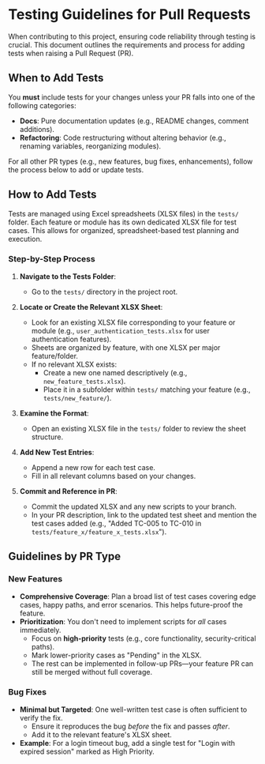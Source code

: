 # Testing Guidelines for Pull Requests

When contributing to this project, ensuring code reliability through testing is crucial. This document outlines the requirements and process for adding tests when raising a Pull Request (PR).

## When to Add Tests

You **must** include tests for your changes unless your PR falls into one of the following categories:
- **Docs**: Pure documentation updates (e.g., README changes, comment additions).
- **Refactoring**: Code restructuring without altering behavior (e.g., renaming variables, reorganizing modules).

For all other PR types (e.g., new features, bug fixes, enhancements), follow the process below to add or update tests.

## How to Add Tests

Tests are managed using Excel spreadsheets (XLSX files) in the `tests/` folder. Each feature or module has its own dedicated XLSX file for test cases. This allows for organized, spreadsheet-based test planning and execution.

### Step-by-Step Process

1. **Navigate to the Tests Folder**:
   - Go to the `tests/` directory in the project root.

2. **Locate or Create the Relevant XLSX Sheet**:
   - Look for an existing XLSX file corresponding to your feature or module (e.g., `user_authentication_tests.xlsx` for user authentication features).
   - Sheets are organized by feature, with one XLSX per major feature/folder.
   - If no relevant XLSX exists:
     - Create a new one named descriptively (e.g., `new_feature_tests.xlsx`).
     - Place it in a subfolder within `tests/` matching your feature (e.g., `tests/new_feature/`).

3. **Examine the Format**:
   - Open an existing XLSX file in the `tests/` folder to review the sheet structure.

4. **Add New Test Entries**:
   - Append a new row for each test case.
   - Fill in all relevant columns based on your changes.
  
5. **Commit and Reference in PR**:
   - Commit the updated XLSX and any new scripts to your branch.
   - In your PR description, link to the updated test sheet and mention the test cases added (e.g., "Added TC-005 to TC-010 in `tests/feature_x/feature_x_tests.xlsx`").

## Guidelines by PR Type

### New Features
- **Comprehensive Coverage**: Plan a broad list of test cases covering edge cases, happy paths, and error scenarios. This helps future-proof the feature.
- **Prioritization**: You don't need to implement scripts for *all* cases immediately.
  - Focus on **high-priority** tests (e.g., core functionality, security-critical paths).
  - Mark lower-priority cases as "Pending" in the XLSX.
  - The rest can be implemented in follow-up PRs—your feature PR can still be merged without full coverage.

### Bug Fixes
- **Minimal but Targeted**: One well-written test case is often sufficient to verify the fix.
  - Ensure it reproduces the bug *before* the fix and passes *after*.
  - Add it to the relevant feature's XLSX sheet.
- **Example**: For a login timeout bug, add a single test for "Login with expired session" marked as High Priority.